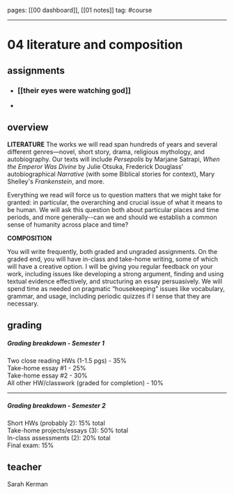 pages: [[00 dashboard]], [[01 notes]]
tag: #course

___ 

# 04 literature and composition

## assignments
- ### [[their eyes were watching god]] 
- 

## overview
**LITERATURE**
The works we will read span hundreds of years and several different genres—novel, short story, drama, religious mythology, and autobiography. Our texts will include _Persepolis_ by Marjane Satrapi, _When the Emperor Was Divine_ by Julie Otsuka, Frederick Douglass’ autobiographical _Narrative_ (with some Biblical stories for context), Mary Shelley's _Frankenstein_, and more.

Everything we read will force us to question matters that we might take for granted: in particular, the overarching and crucial issue of what it means to be human. We will ask this question both about particular places and time periods, and more generally--can we and should we establish a common sense of humanity across place and time?

**COMPOSITION**

You will write frequently, both graded and ungraded assignments. On the graded end, you will have in-class and take-home writing, some of which will have a creative option. I will be giving you regular feedback on your work, including issues like developing a strong argument, finding and using textual evidence effectively, and structuring an essay persuasively. We will spend time as needed on pragmatic “housekeeping” issues like vocabulary, grammar, and usage, including periodic quizzes if I sense that they are necessary.


## grading
##### Grading breakdown - Semester 1
Two close reading HWs (1-1.5 pgs) - 35%  
Take-home essay #1 - 25%  
Take-home essay #2 - 30%  
All other HW/classwork (graded for completion) - 10%

---
##### Grading breakdown - Semester 2
Short HWs (probably 2): 15% total  
Take-home projects/essays (3): 50% total  
In-class assessments (2): 20% total  
Final exam: 15%


## teacher
Sarah Kerman